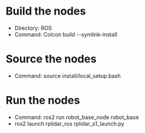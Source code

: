 # Build the nodes
* Directory: ROS
* Command: Colcon build --symlink-install

# Source the nodes
* Command: source install/local_setup.bash

# Run the nodes
* Command: ros2 run robot_base_node robot_base
* ros2 launch rplidar_ros rplidar_s1_launch.py